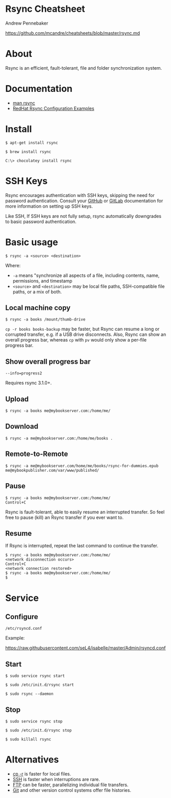# Rsync Cheatsheet

Andrew Pennebaker

https://github.com/mcandre/cheatsheets/blob/master/rsync.md

# About

Rsync is an efficient, fault-tolerant, file and folder synchronization system.

# Documentation

* [man rsync](http://man.cx/rsync)
* [RedHat Rsync Configuration Examples](https://access.redhat.com/documentation/en-US/Red_Hat_Enterprise_Linux/6/html/Managing_Confined_Services/sect-Managing_Confined_Services-rsync-Configuration_Examples.html)

# Install

```
$ apt-get install rsync

$ brew install rsync

C:\> chocolatey install rsync
```

# SSH Keys

Rsync encourages authentication with SSH keys, skipping the need for password authentication. Consult your [GitHub](https://help.github.com/articles/generating-ssh-keys/) or [GitLab](http://doc.gitlab.com/ce/ssh/ssh.html) documentation for more information on setting up SSH keys.

Like SSH, If SSH keys are not fully setup, rsync automatically downgrades to basic password authentication.

# Basic usage

```
$ rsync -a <source> <destination>
```

Where:

* `-a` means "synchronize all aspects of a file, including contents, name, permissions, and timestamp
* `<source>` and `<destination>` may be local file paths, SSH-compatible file paths, or a mix of both.

## Local machine copy

```
$ rsync -a books /mount/thumb-drive
```

`cp -r books books-backup` may be faster, but Rsync can resume a long or corrupted transfer, e.g. if a USB drive disconnects. Also, Rsync can show an overall progress bar, whereas `cp` with `pv` would only show a per-file progress bar.

## Show overall progress bar

```
--info=progress2
```

Requires rsync 3.1.0+.

## Upload

```
$ rsync -a books me@mybookserver.com:/home/me/
```

## Download

```
$ rsync -a me@mybookserver.com:/home/me/books .
```

## Remote-to-Remote

```
$ rsync -a me@mybookserver.com/home/me/books/rsync-for-dummies.epub me@mybookpublisher.com/var/www/published/
```

## Pause

```
$ rsync -a books me@mybookserver.com:/home/me/
Control+C
```

Rsync is fault-tolerant, able to easily resume an interrupted transfer. So feel free to pause (kill) an Rsync transfer if you ever want to.

## Resume

If Rsync is interrupted, repeat the last command to continue the transfer.

```
$ rsync -a books me@mybookserver.com:/home/me/
<network disconnection occurs>
Control+C
<network connection restored>
$ rsync -a books me@mybookserver.com:/home/me/
$
```

# Service

## Configure

```
/etc/rsyncd.conf
```

Example:

https://raw.githubusercontent.com/seL4/isabelle/master/Admin/rsyncd.conf

## Start

```
$ sudo service rsync start

$ sudo /etc/init.d/rsync start

$ sudo rsync --daemon
```

## Stop

```
$ sudo service rsync stop

$ sudo /etc/init.d/rsync stop

$ sudo killall rsync
```

# Alternatives

* [cp -r](https://en.wikipedia.org/wiki/Cp_%28Unix%29) is faster for local files.
* [SSH](http://www.openssh.com/) is faster when interruptions are rare.
* [FTP](https://github.com/mcandre/cheatsheets/blob/master/lftp.md) can be faster, parallelizing individual file transfers.
* [Git](https://github.com/mcandre/cheatsheets/blob/master/git.md) and other version control systems offer file histories.
